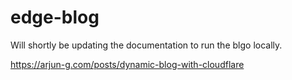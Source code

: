 # edge-blog

Will shortly be updating the documentation to run the blgo locally.

https://arjun-g.com/posts/dynamic-blog-with-cloudflare
